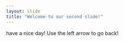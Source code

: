 ```yaml
---
layout: slide
title: "Welcome to our second slide!"
---
```

have a nice day!
Use the left arrow to go back!
